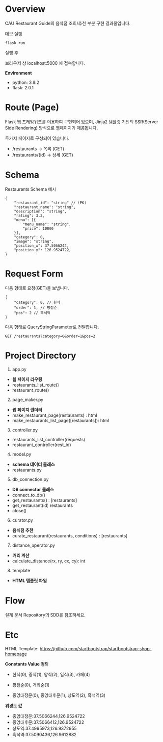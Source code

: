 # Overview

CAU Restaurant Guide의 음식점 조회/추천 부분 구현 결과물입니다.

데모 실행
```
flask run
```
실행 후

브라우저 상 localhost:5000 에 접속합니다.

**Environment**
- python: 3.9.2
- flask: 2.0.1

# Route (Page)
Flask 웹 프레임워크를 이용하여 구현되어 있으며, Jinja2 템플릿 기반의 SSR(Server Side Rendering) 방식으로 웹페이지가 제공됩니다. 

두가지 페이지로 구성되어 있습니다.

- /restaurants -> 목록 (GET)
- /restaurants/{id} -> 상세 (GET)

# Schema

Restaurants Schema 예시

```
{
	"restaurant_id": "string" // (PK)
	"restaurant_name": "string",
	"description": "string",
	"rating": 3.2,
	"menu": [{
		"menu_name": "string",
		"price": 10000
	}],
	"category": 0,
	"image": "string",
	"position_x": 37.5066244,
	"position_y": 126.9524722,
}
```

# Request Form

다음 형태로 요청(GET)을 보냅니다.

```
{
	"category": 0, // 한식
	"order": 1, // 평점순
	"pos": 2 // 흑석역
}
```
다음 형태로 QueryStringParameter로 전달합니다. 

```
GET /restaurants?category=0&order=1&pos=2
```

# Project Directory

1. app.py
- **웹 페이지 라우팅**
- restaurants_list_route()
- restaurant_route()
2. page_maker.py
- **웹 페이지 렌더러**
- make_restaurant_page(restaurants) : html
- make_restaurants_list_page([restaurants]): html
3. controller.py
- restaurants_list_controller(requests)
- restaurant_controller(rest_id) 
4. model.py
- **schema 데이터 클래스**
- restaurants.py
5. db_connection.py
- **DB connector 클래스**
- connect_to_db()
- get_restaurants() : [restaurants]
- get_restaurant(id) restaurants
- close()
6. curator.py
- **음식점 추천**
- curate_restaurant(restaurants, conditions) : [restaurants]
7. distance_operator.py
- **거리 계산**
- calculate_distance(rx, ry, cx, cy): int 
8. template
- **HTML 템플릿 파일**

# Flow

설계 문서 Repository의 SDD를 참조하세요.

# Etc
HTML Template: https://github.com/startbootstrap/startbootstrap-shop-homepage

**Constants Value 정의**

- 한식(0), 중식(1), 양식(2), 일식(3), 카페(4)

- 평점순(0), 거리순(1)

- 중앙대정문(0), 중앙대후문(1), 상도역(2), 흑석역(3)

**위경도 값**
- 중앙대정문:37.5066244,126.9524722
- 중앙대후문:37.5066412,126.9524722
- 상도역:37.4995973,126.9372955
- 흑석역:37.5090436,126.9612882 